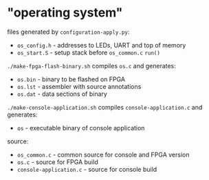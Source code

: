 # "operating system"

files generated by `configuration-apply.py`:
* `os_config.h` - addresses to LEDs, UART and top of memory
* `os_start.S` - setup stack before `os_common.c` `run()`

`./make-fpga-flash-binary.sh` compiles `os.c` and generates:
* `os.bin` - binary to be flashed on FPGA
* `os.lst` - assembler with source annotations
* `os.dat` - data sections of binary

`./make-console-application.sh` compiles `console-application.c` and generates:
* `os` - executable binary of console application

source:
* `os_common.c` - common source for console and FPGA version
* `os.c` - source for FPGA build
* `console-application.c` - source for console build